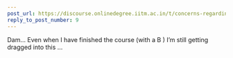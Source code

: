 ```yaml
---
post_url: https://discourse.onlinedegree.iitm.ac.in/t/concerns-regarding-tds-course-difficulty-and-grading-fairness/168476/12
reply_to_post_number: 9
---
```

Dam… Even when I have finished the course (with a B ) I’m still getting dragged into this   …